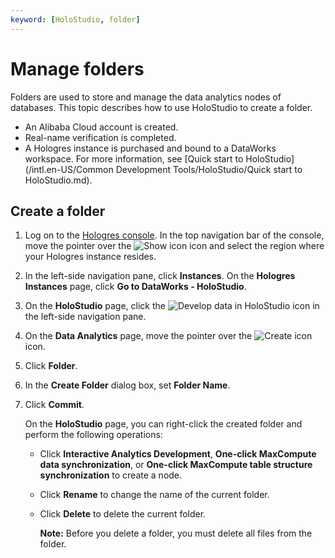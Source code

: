 ```yaml
---
keyword: [HoloStudio, folder]
---
```


# Manage folders

Folders are used to store and manage the data analytics nodes of databases. This topic describes how to use HoloStudio to create a folder.

-   An Alibaba Cloud account is created.
-   Real-name verification is completed.
-   A Hologres instance is purchased and bound to a DataWorks workspace. For more information, see [Quick start to HoloStudio](/intl.en-US/Common Development Tools/HoloStudio/Quick start to HoloStudio.md).

## Create a folder

1.  Log on to the [Hologres console](https://hologram.console.aliyun.com/#/instance). In the top navigation bar of the console, move the pointer over the ![Show icon](https://static-aliyun-doc.oss-accelerate.aliyuncs.com/assets/img/en-US/4259623061/p134229.png) icon and select the region where your Hologres instance resides.

2.  In the left-side navigation pane, click **Instances**. On the **Hologres Instances** page, click **Go to DataWorks - HoloStudio**.

3.  On the **HoloStudio** page, click the ![Develop data in HoloStudio](https://static-aliyun-doc.oss-accelerate.aliyuncs.com/assets/img/en-US/4259623061/p134237.png) icon in the left-side navigation pane.

4.  On the **Data Analytics** page, move the pointer over the ![Create icon](https://static-aliyun-doc.oss-accelerate.aliyuncs.com/assets/img/en-US/4259623061/p134243.png) icon.

5.  Click **Folder**.

6.  In the **Create Folder** dialog box, set **Folder Name**.

7.  Click **Commit**.

    On the **HoloStudio** page, you can right-click the created folder and perform the following operations:

    -   Click **Interactive Analytics Development**, **One-click MaxCompute data synchronization**, or **One-click MaxCompute table structure synchronization** to create a node.
    -   Click **Rename** to change the name of the current folder.
    -   Click **Delete** to delete the current folder.

        **Note:** Before you delete a folder, you must delete all files from the folder.


